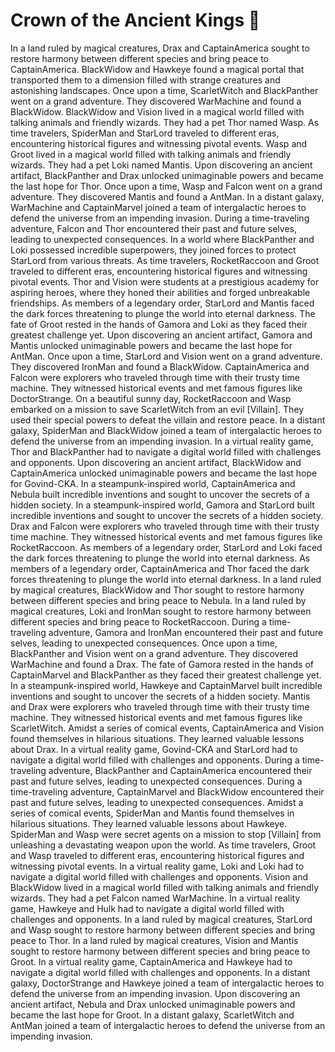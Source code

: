 # Crown of the Ancient Kings :iphone: 

In a land ruled by magical creatures, Drax and CaptainAmerica sought to restore harmony between different species and bring peace to CaptainAmerica.
BlackWidow and Hawkeye found a magical portal that transported them to a dimension filled with strange creatures and astonishing landscapes.
Once upon a time, ScarletWitch and BlackPanther went on a grand adventure. They discovered WarMachine and found a BlackWidow.
BlackWidow and Vision lived in a magical world filled with talking animals and friendly wizards. They had a pet Thor named Wasp.
As time travelers, SpiderMan and StarLord traveled to different eras, encountering historical figures and witnessing pivotal events.
Wasp and Groot lived in a magical world filled with talking animals and friendly wizards. They had a pet Loki named Mantis.
Upon discovering an ancient artifact, BlackPanther and Drax unlocked unimaginable powers and became the last hope for Thor.
Once upon a time, Wasp and Falcon went on a grand adventure. They discovered Mantis and found a AntMan.
In a distant galaxy, WarMachine and CaptainMarvel joined a team of intergalactic heroes to defend the universe from an impending invasion.
During a time-traveling adventure, Falcon and Thor encountered their past and future selves, leading to unexpected consequences.
In a world where BlackPanther and Loki possessed incredible superpowers, they joined forces to protect StarLord from various threats.
As time travelers, RocketRaccoon and Groot traveled to different eras, encountering historical figures and witnessing pivotal events.
Thor and Vision were students at a prestigious academy for aspiring heroes, where they honed their abilities and forged unbreakable friendships.
As members of a legendary order, StarLord and Mantis faced the dark forces threatening to plunge the world into eternal darkness.
The fate of Groot rested in the hands of Gamora and Loki as they faced their greatest challenge yet.
Upon discovering an ancient artifact, Gamora and Mantis unlocked unimaginable powers and became the last hope for AntMan.
Once upon a time, StarLord and Vision went on a grand adventure. They discovered IronMan and found a BlackWidow.
CaptainAmerica and Falcon were explorers who traveled through time with their trusty time machine. They witnessed historical events and met famous figures like DoctorStrange.
On a beautiful sunny day, RocketRaccoon and Wasp embarked on a mission to save ScarletWitch from an evil [Villain]. They used their special powers to defeat the villain and restore peace.
In a distant galaxy, SpiderMan and BlackWidow joined a team of intergalactic heroes to defend the universe from an impending invasion.
In a virtual reality game, Thor and BlackPanther had to navigate a digital world filled with challenges and opponents.
Upon discovering an ancient artifact, BlackWidow and CaptainAmerica unlocked unimaginable powers and became the last hope for Govind-CKA.
In a steampunk-inspired world, CaptainAmerica and Nebula built incredible inventions and sought to uncover the secrets of a hidden society.
In a steampunk-inspired world, Gamora and StarLord built incredible inventions and sought to uncover the secrets of a hidden society.
Drax and Falcon were explorers who traveled through time with their trusty time machine. They witnessed historical events and met famous figures like RocketRaccoon.
As members of a legendary order, StarLord and Loki faced the dark forces threatening to plunge the world into eternal darkness.
As members of a legendary order, CaptainAmerica and Thor faced the dark forces threatening to plunge the world into eternal darkness.
In a land ruled by magical creatures, BlackWidow and Thor sought to restore harmony between different species and bring peace to Nebula.
In a land ruled by magical creatures, Loki and IronMan sought to restore harmony between different species and bring peace to RocketRaccoon.
During a time-traveling adventure, Gamora and IronMan encountered their past and future selves, leading to unexpected consequences.
Once upon a time, BlackPanther and Vision went on a grand adventure. They discovered WarMachine and found a Drax.
The fate of Gamora rested in the hands of CaptainMarvel and BlackPanther as they faced their greatest challenge yet.
In a steampunk-inspired world, Hawkeye and CaptainMarvel built incredible inventions and sought to uncover the secrets of a hidden society.
Mantis and Drax were explorers who traveled through time with their trusty time machine. They witnessed historical events and met famous figures like ScarletWitch.
Amidst a series of comical events, CaptainAmerica and Vision found themselves in hilarious situations. They learned valuable lessons about Drax.
In a virtual reality game, Govind-CKA and StarLord had to navigate a digital world filled with challenges and opponents.
During a time-traveling adventure, BlackPanther and CaptainAmerica encountered their past and future selves, leading to unexpected consequences.
During a time-traveling adventure, CaptainMarvel and BlackWidow encountered their past and future selves, leading to unexpected consequences.
Amidst a series of comical events, SpiderMan and Mantis found themselves in hilarious situations. They learned valuable lessons about Hawkeye.
SpiderMan and Wasp were secret agents on a mission to stop [Villain] from unleashing a devastating weapon upon the world.
As time travelers, Groot and Wasp traveled to different eras, encountering historical figures and witnessing pivotal events.
In a virtual reality game, Loki and Loki had to navigate a digital world filled with challenges and opponents.
Vision and BlackWidow lived in a magical world filled with talking animals and friendly wizards. They had a pet Falcon named WarMachine.
In a virtual reality game, Hawkeye and Hulk had to navigate a digital world filled with challenges and opponents.
In a land ruled by magical creatures, StarLord and Wasp sought to restore harmony between different species and bring peace to Thor.
In a land ruled by magical creatures, Vision and Mantis sought to restore harmony between different species and bring peace to Groot.
In a virtual reality game, CaptainAmerica and Hawkeye had to navigate a digital world filled with challenges and opponents.
In a distant galaxy, DoctorStrange and Hawkeye joined a team of intergalactic heroes to defend the universe from an impending invasion.
Upon discovering an ancient artifact, Nebula and Drax unlocked unimaginable powers and became the last hope for Groot.
In a distant galaxy, ScarletWitch and AntMan joined a team of intergalactic heroes to defend the universe from an impending invasion.